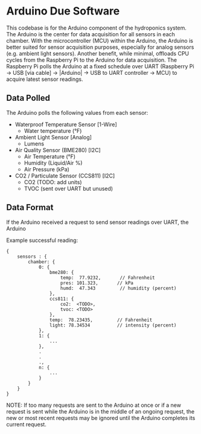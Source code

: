 # Arduino Due Software
This codebase is for the Arduino component of the hydroponics system. The Arduino is the center for data acquisition for all sensors in each chamber. With the microcontroller (MCU) within the Arduino, the Arduino is better suited for sensor acquisition purposes, especially for analog sensors (e.g. ambient light sensors). Another benefit, while minimal, offloads CPU cycles from the Raspberry Pi to the Arduino for data acquisition. The Raspberry Pi polls the Arduino at a fixed schedule over UART (Raspberry Pi -> USB [via cable] -> |Arduino| -> USB to UART controller -> MCU) to acquire latest sensor readings.

## Data Polled
The Arduino polls the following values from each sensor:
- Waterproof Temperature Sensor [1-Wire]
    - Water temperature (°F)
- Ambient Light Sensor [Analog]
    - Lumens
- Air Quality Sensor (BME280) [I2C]
    - Air Temperature (°F)
    - Humidity (Liquid/Air %)
    - Air Pressure (kPa)
- CO2 / Particulate Sensor (CCS811) [I2C]
    - CO2 (TODO: add units)
    - TVOC (sent over UART but unused)

## Data Format
If the Arduino received a request to send sensor readings over UART, the Arduino 

Example successful reading:
```
{
    sensors : {
        chamber: {
            0: {
                bme280: {
                    temp:  77.9232,       // Fahrenheit
                    pres: 101.323,       // kPa
                    humd:  47.343         // humidity (percent)
                },
                ccs811: {
                    co2:  <TODO>,
                    tvoc: <TODO>
                },
                temp:  78.23435,         // Fahrenheit
                light: 78.34534          // intensity (percent)
            },
            1: {
                ...
            },
            .
            .
            .,
            n: {
                ...
            }
        }
    }
}
```

NOTE: If too many requests are sent to the Arduino at once or if a new request is sent while the Arduino is in the middle of an ongoing request, the new or most recent requests may be ignored until the Arduino completes its current request.
